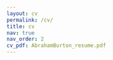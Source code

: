 ```yaml
---
layout: cv
permalink: /cv/
title: cv
nav: true
nav_order: 2
cv_pdf: AbrahamBurton_resume.pdf
---
```


